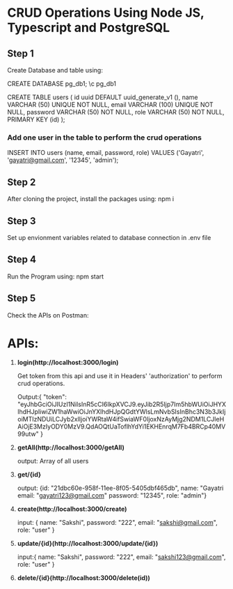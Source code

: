 # CRUD Operations Using Node JS, Typescript and PostgreSQL

## Step 1
Create Database and table using:

CREATE DATABASE pg_db1;
\c pg_db1

CREATE TABLE users (
id uuid DEFAULT uuid_generate_v1 (),
name VARCHAR (50) UNIQUE NOT NULL,
email VARCHAR (100) UNIQUE NOT NULL,
password VARCHAR (50) NOT NULL,
role VARCHAR (50) NOT NULL,
PRIMARY KEY (id)
);

### Add one user in the table to perform the crud operations
INSERT INTO users (name, email, password, role)
VALUES ('Gayatri', 'gayatri@gmail.com', '12345', 'admin');

## Step 2
After cloning the project, install the packages using:
npm i

## Step 3
Set up envionment variables related to database connection in .env file

## Step 4
Run the Program using:
npm start

## Step 5
Check the APIs on Postman:

# APIs:

1.  **login(http://localhost:3000/login)**
   
    Get token from this api and use it in Headers' 'authorization' to perform crud operations.

    Output:{
    "token": "eyJhbGciOiJIUzI1NiIsInR5cCI6IkpXVCJ9.eyJib2R5Ijp7Im5hbWUiOiJHYXlhdHJpIiwiZW1haWwiOiJnYXlhdHJpQGdtYWlsLmNvbSIsInBhc3N3b3JkIjoiMTIzNDUiLCJyb2xlIjoiYWRtaW4ifSwiaWF0IjoxNzAyMjg2NDM1LCJleHAiOjE3MzIyODY0MzV9.QdAOQtUaToflhYdYi1EKHEnrqM7Fb4BRCp40MV99utw"
    }

2.  **getAll(http://localhost:3000/getAll)**

    output: Array of all users

3.  **get/{id}**
   
    output:
    {id: "21dbc60e-958f-11ee-8f05-5405dbf465db",
    name: "Gayatri
    email: "gayatri123@gmail.com"
    password: "12345",
    role: "admin"}

4.  **create(http://localhost:3000/create)**
   
    input: {
    name: "Sakshi",
    password: "222",
    email: "sakshi@gmail.com",
    role: "user"
    }

5.  **update/{id}(http://localhost:3000/update/{id})**
   
    input:{
    name: "Sakshi",
    password: "222",
    email: "sakshi123@gmail.com",
    role: "user"
    }

6.  **delete/{id}(http://localhost:3000/delete(id))**
